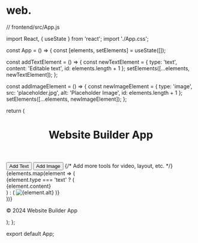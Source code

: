 # web.
// frontend/src/App.js

import React, { useState } from 'react';
import './App.css';

const App = () => {
  const [elements, setElements] = useState([]);

  const addTextElement = () => {
    const newTextElement = {
      type: 'text',
      content: 'Editable text',
      id: elements.length + 1
    };
    setElements([...elements, newTextElement]);
  };

  const addImageElement = () => {
    const newImageElement = {
      type: 'image',
      src: 'placeholder.jpg',
      alt: 'Placeholder Image',
      id: elements.length + 1
    };
    setElements([...elements, newImageElement]);
  };

  return (
    <div className="App">
      <header>
        <h1>Website Builder App</h1>
      </header>
      <main>
        <section className="editor">
          <div className="toolbar">
            <button onClick={addTextElement}>Add Text</button>
            <button onClick={addImageElement}>Add Image</button>
            {/* Add more tools for video, layout, etc. */}
          </div>
          <div className="canvas">
            {elements.map(element => (
              <div key={element.id} className={element.type}>
                {element.type === 'text' ? (
                  <div contentEditable>{element.content}</div>
                ) : (
                  <img src={element.src} alt={element.alt} />
                )}
              </div>
            ))}
          </div>
        </section>
      </main>
      <footer>
        <p>&copy; 2024 Website Builder App</p>
      </footer>
    </div>
  );
};

export default App;


